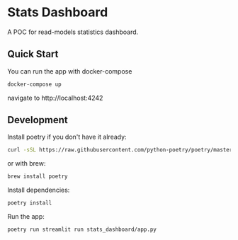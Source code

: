# Stats Dashboard

A POC for read-models statistics dashboard.

## Quick Start

You can run the app with docker-compose

```bash
docker-compose up
```

navigate to http://localhost:4242

## Development

Install poetry if you don't have it already:

```bash
curl -sSL https://raw.githubusercontent.com/python-poetry/poetry/master/get-poetry.py | python
```

or with brew:

```bash
brew install poetry
```

Install dependencies:

```bash
poetry install
```

Run the app:

```bash
poetry run streamlit run stats_dashboard/app.py
```
